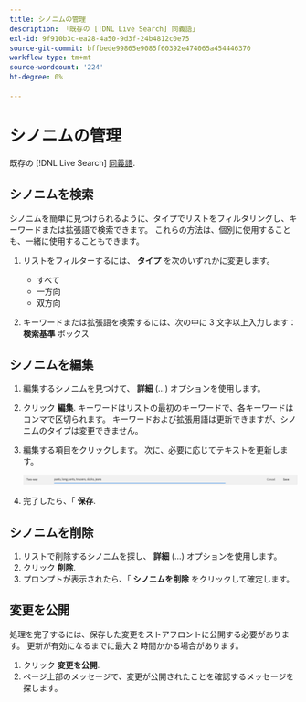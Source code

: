 ```yaml
---
title: シノニムの管理
description: 「既存の [!DNL Live Search] 同義語」
exl-id: 9f910b3c-ea28-4a50-9d3f-24b4812c0e75
source-git-commit: bffbede99865e9085f60392e474065a454446370
workflow-type: tm+mt
source-wordcount: '224'
ht-degree: 0%

---
```


# シノニムの管理

既存の [!DNL Live Search] [同義語](synonyms.md).

## シノニムを検索

シノニムを簡単に見つけられるように、タイプでリストをフィルタリングし、キーワードまたは拡張語で検索できます。  これらの方法は、個別に使用することも、一緒に使用することもできます。

1. リストをフィルターするには、 **タイプ** を次のいずれかに変更します。

   * すべて
   * 一方向
   * 双方向

1. キーワードまたは拡張語を検索するには、次の中に 3 文字以上入力します： **検索基準** ボックス

## シノニムを編集

1. 編集するシノニムを見つけて、 **詳細** (...) オプションを使用します。

1. クリック **編集**.
キーワードはリストの最初のキーワードで、各キーワードはコンマで区切られます。 キーワードおよび拡張用語は更新できますが、シノニムのタイプは変更できません。
1. 編集する項目をクリックします。 次に、必要に応じてテキストを更新します。

   ![双方向シノニムの編集](assets/synonym-two-way-edit.png)

1. 完了したら、「 **保存**.

## シノニムを削除

1. リストで削除するシノニムを探し、 **詳細** (...) オプションを使用します。
1. クリック **削除**.
1. プロンプトが表示されたら、「 **シノニムを削除** をクリックして確定します。

## 変更を公開

処理を完了するには、保存した変更をストアフロントに公開する必要があります。 更新が有効になるまでに最大 2 時間かかる場合があります。

1. クリック **変更を公開**.
1. ページ上部のメッセージで、変更が公開されたことを確認するメッセージを探します。
